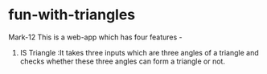 # fun-with-triangles
Mark-12
This  is a  web-app which has four  features  -
1) IS Triangle  :It takes three inputs which  are three angles of a triangle and checks  whether these  three angles can  form  a triangle or  not.
